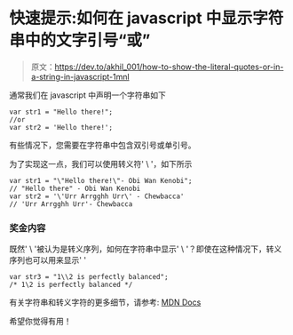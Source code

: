 # 快速提示:如何在 javascript 中显示字符串中的文字引号“或”

> 原文：<https://dev.to/akhil_001/how-to-show-the-literal-quotes-or-in-a-string-in-javascript-1mnl>

通常我们在 javascript 中声明一个字符串如下

```
var str1 = "Hello there!";
//or
var str2 = 'Hello there!'; 
```

有些情况下，您需要在字符串中包含双引号或单引号。

为了实现这一点，我们可以使用转义符' \ '，如下所示

```
var str1 = "\"Hello there!\"- Obi Wan Kenobi";
// "Hello there" - Obi Wan Kenobi
var str2 = '\'Urr Arrgghh Urr\' - Chewbacca' 
// 'Urr Arrgghh Urr'- Chewbacca 
```

### 奖金内容

既然' \ '被认为是转义序列，如何在字符串中显示' \ '？即使在这种情况下，转义序列也可以用来显示' \'

```
var str3 = "1\\2 is perfectly balanced";
/* 1\2 is perfectly balanced */ 
```

有关字符串和转义字符的更多细节，请参考: [MDN Docs](https://developer.mozilla.org/en-US/docs/Web/JavaScript/Reference/Global_Objects/String)

希望你觉得有用！